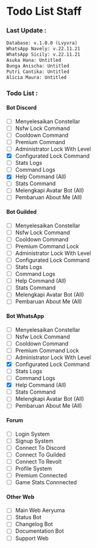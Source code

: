# Todo List Staff

### Last Update :

```txt
Database: v.1.0.0 (Lvyvra)
WhatsApp Navely: v.22.11.21
WhatsApp Sicily: v.22.11.21
Asuka Hana: Untitled
Bunga Anischa: Untitled
Putri Cantika: Untitled
Alicia Maura: Untitled
```

### Todo List :

#### Bot Discord
- [ ] Menyelesaikan Constellar
- [ ] Nsfw Lock Command
- [ ] Cooldown Command
- [ ] Premium Command
- [ ] Administrator Lock With Level
- [X] Configurated Lock Command
- [ ] Stats Logs
- [ ] Command Logs
- [X] Help Command (All)
- [ ] Stats Command
- [ ] Melengkapi Avatar Bot (All)
- [ ] Pembaruan About Me (All)

#### Bot Guilded
- [ ] Menyelesaikan Constellar
- [ ] Nsfw Lock Command
- [ ] Cooldown Command
- [ ] Premium Command Lock
- [ ] Administrator Lock With Level
- [ ] Configurated Lock Command
- [ ] Stats Logs
- [ ] Command Logs
- [ ] Help Command (All)
- [ ] Stats Command
- [ ] Melengkapi Avatar Bot (All)
- [ ] Pembaruan About Me (All)

#### Bot WhatsApp
- [ ] Menyelesaikan Constellar
- [ ] Nsfw Lock Command
- [ ] Cooldown Command
- [ ] Premium Command Lock
- [ ] Administrator Lock With Level
- [X] Configurated Lock Command
- [ ] Stats Logs
- [ ] Command Logs
- [X] Help Command (All)
- [ ] Stats Command
- [ ] Melengkapi Avatar Bot (All)
- [ ] Pembaruan About Me (All)

#### Forum
- [ ] Login System
- [ ] Signup System
- [ ] Connect To Discord 
- [ ] Connect To Guilded
- [ ] Connect To Revolt
- [ ] Profile System
- [ ] Premium Connected
- [ ] Game Stats Connnected

#### Other Web
- [ ] Main Web Aeryuma
- [ ] Status Bot
- [ ] Changelog Bot
- [ ] Documentation Bot
- [ ] Support Web
